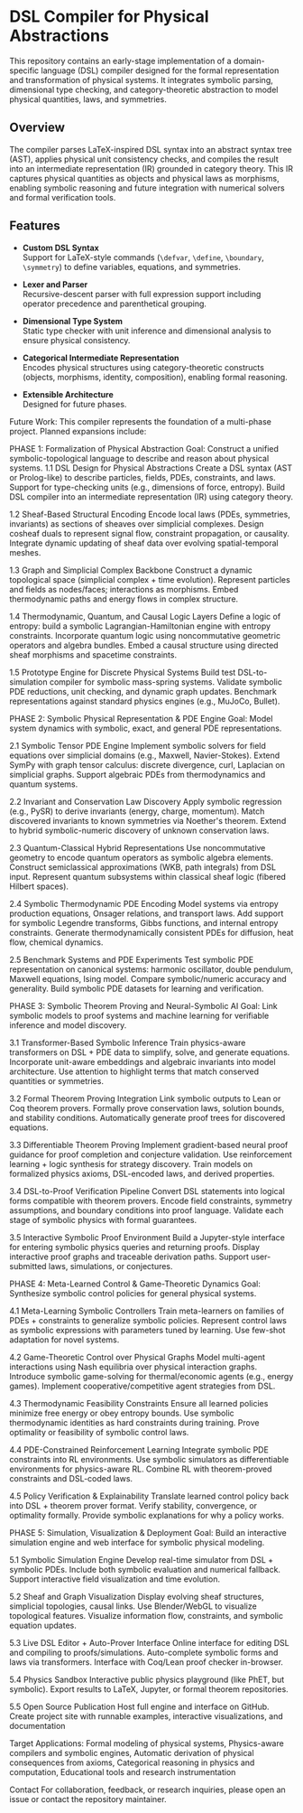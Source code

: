 # DSL Compiler for Physical Abstractions

This repository contains an early-stage implementation of a domain-specific language (DSL) compiler designed for the formal representation and transformation of physical systems. It integrates symbolic parsing, dimensional type checking, and category-theoretic abstraction to model physical quantities, laws, and symmetries.

## Overview

The compiler parses LaTeX-inspired DSL syntax into an abstract syntax tree (AST), applies physical unit consistency checks, and compiles the result into an intermediate representation (IR) grounded in category theory. This IR captures physical quantities as objects and physical laws as morphisms, enabling symbolic reasoning and future integration with numerical solvers and formal verification tools.

## Features

- **Custom DSL Syntax**  
  Support for LaTeX-style commands (`\defvar`, `\define`, `\boundary`, `\symmetry`) to define variables, equations, and symmetries.

- **Lexer and Parser**  
  Recursive-descent parser with full expression support including operator precedence and parenthetical grouping.

- **Dimensional Type System**  
  Static type checker with unit inference and dimensional analysis to ensure physical consistency.

- **Categorical Intermediate Representation**  
  Encodes physical structures using category-theoretic constructs (objects, morphisms, identity, composition), enabling formal reasoning.

- **Extensible Architecture**  
  Designed for future phases.


Future Work: 
This compiler represents the foundation of a multi-phase project. Planned expansions include:

PHASE 1: Formalization of Physical Abstraction
Goal: Construct a unified symbolic-topological language to describe and reason about physical systems.
1.1 DSL Design for Physical Abstractions
Create a DSL syntax (AST or Prolog-like) to describe particles, fields, PDEs, constraints, and laws.
Support for type-checking units (e.g., dimensions of force, entropy).
Build DSL compiler into an intermediate representation (IR) using category theory.

1.2 Sheaf-Based Structural Encoding
Encode local laws (PDEs, symmetries, invariants) as sections of sheaves over simplicial complexes.
Design cosheaf duals to represent signal flow, constraint propagation, or causality.
Integrate dynamic updating of sheaf data over evolving spatial-temporal meshes.

1.3 Graph and Simplicial Complex Backbone
Construct a dynamic topological space (simplicial complex + time evolution).
Represent particles and fields as nodes/faces; interactions as morphisms.
Embed thermodynamic paths and energy flows in complex structure.

1.4 Thermodynamic, Quantum, and Causal Logic Layers
Define a logic of entropy: build a symbolic Lagrangian-Hamiltonian engine with entropy constraints.
Incorporate quantum logic using noncommutative geometric operators and algebra bundles.
Embed a causal structure using directed sheaf morphisms and spacetime constraints.

1.5 Prototype Engine for Discrete Physical Systems
Build test DSL-to-simulation compiler for symbolic mass-spring systems.
Validate symbolic PDE reductions, unit checking, and dynamic graph updates.
Benchmark representations against standard physics engines (e.g., MuJoCo, Bullet).


PHASE 2: Symbolic Physical Representation & PDE Engine
Goal: Model system dynamics with symbolic, exact, and general PDE representations.

2.1 Symbolic Tensor PDE Engine
Implement symbolic solvers for field equations over simplicial domains (e.g., Maxwell, Navier-Stokes).
Extend SymPy with graph tensor calculus: discrete divergence, curl, Laplacian on simplicial graphs.
Support algebraic PDEs from thermodynamics and quantum systems.

2.2 Invariant and Conservation Law Discovery
Apply symbolic regression (e.g., PySR) to derive invariants (energy, charge, momentum).
Match discovered invariants to known symmetries via Noether's theorem.
Extend to hybrid symbolic-numeric discovery of unknown conservation laws.

2.3 Quantum-Classical Hybrid Representations
Use noncommutative geometry to encode quantum operators as symbolic algebra elements.
Construct semiclassical approximations (WKB, path integrals) from DSL input.
Represent quantum subsystems within classical sheaf logic (fibered Hilbert spaces).

2.4 Symbolic Thermodynamic PDE Encoding
Model systems via entropy production equations, Onsager relations, and transport laws.
Add support for symbolic Legendre transforms, Gibbs functions, and internal entropy constraints.
Generate thermodynamically consistent PDEs for diffusion, heat flow, chemical dynamics.

2.5 Benchmark Systems and PDE Experiments
Test symbolic PDE representation on canonical systems: harmonic oscillator, double pendulum, Maxwell equations, Ising model.
Compare symbolic/numeric accuracy and generality.
Build symbolic PDE datasets for learning and verification.


PHASE 3: Symbolic Theorem Proving and Neural-Symbolic AI
Goal: Link symbolic models to proof systems and machine learning for verifiable inference and model discovery.

3.1 Transformer-Based Symbolic Inference
Train physics-aware transformers on DSL + PDE data to simplify, solve, and generate equations.
Incorporate unit-aware embeddings and algebraic invariants into model architecture.
Use attention to highlight terms that match conserved quantities or symmetries.

3.2 Formal Theorem Proving Integration
Link symbolic outputs to Lean or Coq theorem provers.
Formally prove conservation laws, solution bounds, and stability conditions.
Automatically generate proof trees for discovered equations.

3.3 Differentiable Theorem Proving
Implement gradient-based neural proof guidance for proof completion and conjecture validation.
Use reinforcement learning + logic synthesis for strategy discovery.
Train models on formalized physics axioms, DSL-encoded laws, and derived properties.

3.4 DSL-to-Proof Verification Pipeline
Convert DSL statements into logical forms compatible with theorem provers.
Encode field constraints, symmetry assumptions, and boundary conditions into proof language.
Validate each stage of symbolic physics with formal guarantees.

3.5 Interactive Symbolic Proof Environment
Build a Jupyter-style interface for entering symbolic physics queries and returning proofs.
Display interactive proof graphs and traceable derivation paths.
Support user-submitted laws, simulations, or conjectures.


PHASE 4: Meta-Learned Control & Game-Theoretic Dynamics
Goal: Synthesize symbolic control policies for general physical systems.

4.1 Meta-Learning Symbolic Controllers
Train meta-learners on families of PDEs + constraints to generalize symbolic policies.
Represent control laws as symbolic expressions with parameters tuned by learning.
Use few-shot adaptation for novel systems.

4.2 Game-Theoretic Control over Physical Graphs
Model multi-agent interactions using Nash equilibria over physical interaction graphs.
Introduce symbolic game-solving for thermal/economic agents (e.g., energy games).
Implement cooperative/competitive agent strategies from DSL.

4.3 Thermodynamic Feasibility Constraints
Ensure all learned policies minimize free energy or obey entropy bounds.
Use symbolic thermodynamic identities as hard constraints during training.
Prove optimality or feasibility of symbolic control laws.

4.4 PDE-Constrained Reinforcement Learning
Integrate symbolic PDE constraints into RL environments.
Use symbolic simulators as differentiable environments for physics-aware RL.
Combine RL with theorem-proved constraints and DSL-coded laws.

4.5 Policy Verification & Explainability
Translate learned control policy back into DSL + theorem prover format.
Verify stability, convergence, or optimality formally.
Provide symbolic explanations for why a policy works.


PHASE 5: Simulation, Visualization & Deployment
Goal: Build an interactive simulation engine and web interface for symbolic physical modeling.

5.1 Symbolic Simulation Engine
Develop real-time simulator from DSL + symbolic PDEs.
Include both symbolic evaluation and numerical fallback.
Support interactive field visualization and time evolution.

5.2 Sheaf and Graph Visualization
Display evolving sheaf structures, simplicial topologies, causal links.
Use Blender/WebGL to visualize topological features.
Visualize information flow, constraints, and symbolic equation updates.

5.3 Live DSL Editor + Auto-Prover Interface
Online interface for editing DSL and compiling to proofs/simulations.
Auto-complete symbolic forms and laws via transformers.
Interface with Coq/Lean proof checker in-browser.

5.4 Physics Sandbox
Interactive public physics playground (like PhET, but symbolic).
Export results to LaTeX, Jupyter, or formal theorem repositories.

5.5 Open Source Publication
Host full engine and interface on GitHub.
Create project site with runnable examples, interactive visualizations, and documentation


Target Applications: Formal modeling of physical systems, Physics-aware compilers and symbolic engines, Automatic derivation of physical consequences from axioms, Categorical reasoning in physics and computation, Educational tools and research instrumentation

Contact
For collaboration, feedback, or research inquiries, please open an issue or contact the repository maintainer.
